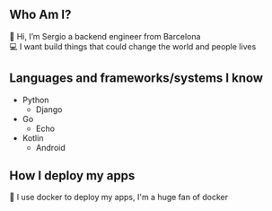 ## Who Am I?
👋 Hi, I’m Sergio a backend engineer from Barcelona <br />
💻 I want build things that could change the world and people lives

## Languages and frameworks/systems I know
- Python
  - Django 
- Go
  - Echo
- Kotlin
  - Android  

## How I deploy my apps
🐳 I use docker to deploy my apps, I'm a huge fan of docker

